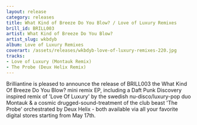 ```yaml
---
layout: release
category: releases
title: What Kind of Breeze Do You Blow? / Love of Luxury Remixes
brill_id: BRILL003
artist: What Kind of Breeze Do You Blow?
artist_slug: wkbdyb
album: Love of Luxury Remixes
coverart: /assets/releases/wkbdyb-love-of-luxury-remixes-220.jpg
tracks:
- Love of Luxury (Montauk Remix)
- The Probe (Deux Helix Remix)
---
```


Brilliantine is pleased to announce the release of BRILL003 the What Kind Of
Breeze Do You Blow? mini remix EP, including a Daft Punk Discovery inspired
remix of 'Love Of Luxury' by the swedish nu-disco/luxury-pop duo Montauk & a
cosmic drugged-sound-treatment of the club beast 'The Probe' orchestrated by
Deux Helix - both available via all your favorite digital stores starting from
May 17th.
